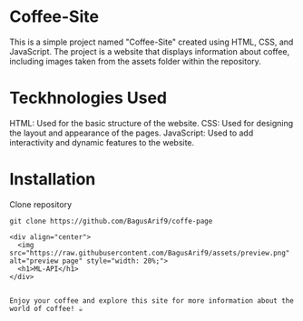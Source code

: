 # Coffee-Site
This is a simple project named "Coffee-Site" created using HTML, CSS, and JavaScript. The project is a website that displays information about coffee, including images taken from the assets folder within the repository.

# Teckhnologies Used
HTML: Used for the basic structure of the website.
CSS: Used for designing the layout and appearance of the pages.
JavaScript: Used to add interactivity and dynamic features to the website.

# Installation
Clone repository
```
git clone https://github.com/BagusArif9/coffe-page

<div align="center">
  <img src="https://raw.githubusercontent.com/BagusArif9/assets/preview.png" alt="preview page" style="width: 20%;">
  <h1>ML-API</h1>
</div>


Enjoy your coffee and explore this site for more information about the world of coffee! ☕️
